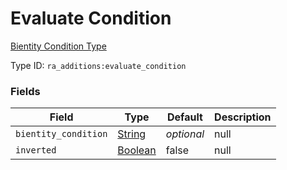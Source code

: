 # Evaluate Condition
[Bientity Condition Type](../bientity_condition_types.md)

Type ID: `ra_additions:evaluate_condition`
### Fields
Field | Type | Default | Description
------|------|---------|-------------
`bientity_condition` | [String](../data_types/string.md) | _optional_ | null
`inverted` | [Boolean](../data_types/boolean.md) | false | null

